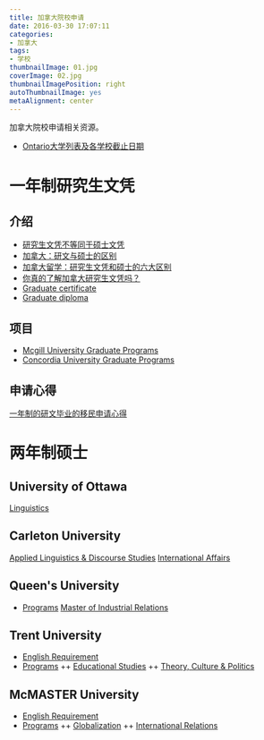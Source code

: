 ```yaml
---
title: 加拿大院校申请
date: 2016-03-30 17:07:11
categories:
- 加拿大
tags:
- 学校
thumbnailImage: 01.jpg
coverImage: 02.jpg
thumbnailImagePosition: right
autoThumbnailImage: yes
metaAlignment: center
---
```

加拿大院校申请相关资源。
<!-- more -->
+ [Ontario大学列表及各学校截止日期](http://www.ouac.on.ca/unilinks/)
# 一年制研究生文凭
## 介绍
+ [研究生文凭不等同于硕士文凭](http://college.zhan.com/raider/29118.html)
+ [加拿大：研文与硕士的区别](http://old.jjl.cn/xiamen/jctj/567318.shtml)
+ [加拿大留学：研究生文凭和硕士的六大区别](http://learning.sohu.com/20150428/n411992584.shtml)
+ [你真的了解加拿大研究生文凭吗？](https://www.douban.com/group/topic/79543443/)
+ [Graduate certificate](https://en.wikipedia.org/wiki/Graduate_certificate#Canada)
+ [Graduate diploma](https://en.wikipedia.org/wiki/Graduate_diploma)

## 项目
+ [Mcgill University Graduate Programs](https://www.mcgill.ca/continuingstudies/programs-and-courses)
+ [Concordia University Graduate Programs](http://www.concordia.ca/academics/graduate.html)

## 申请心得
[一年制的研文毕业的移民申请心得](http://tieba.baidu.com/p/2815275150)

# 两年制硕士
## University of Ottawa
[Linguistics](http://www.uottawa.ca/graduate-studies/future-students/programs/linguistics)

## Carleton University
[Applied Linguistics & Discourse Studies](http://carleton.ca/slals/graduate/)
[International Affairs](https://graduate.carleton.ca/programs/international-affairs-masters/)

## Queen's University
+ [Programs](http://www.queensu.ca/academics/programs)
[Master of Industrial Relations](http://mir.queensu.ca/index.cfm/academic-programs/master-of-industrial-relations/)

## Trent University
+ [English Requirement](https://www.trentu.ca/futurestudents/graduate/requirements/english-proficiency-requirements)
+ [Programs](https://www.trentu.ca/futurestudents/graduate/programs)
++ [Educational Studies](https://www.trentu.ca/futurestudents/degree/educational-studies-med?target=graduate)
++ [	Theory, Culture & Politics](https://www.trentu.ca/futurestudents/degree/theory-culture-politics-ma?target=graduate)

## McMASTER University
+ [English Requirement](http://future.mcmaster.ca/admission/language/)
+ [Programs](http://graduate.mcmaster.ca/programs)
++ [Globalization](http://graduate.mcmaster.ca/programs/globalization)
++ [International Relations](http://graduate.mcmaster.ca/programs/international-relations)